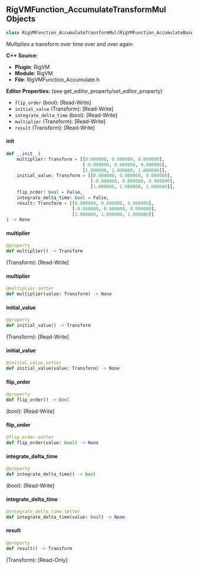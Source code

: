 ## RigVMFunction_AccumulateTransformMul Objects

```python
class RigVMFunction_AccumulateTransformMul(RigVMFunction_AccumulateBase)
```

Multiplies a transform over time over and over again

**C++ Source:**

- **Plugin**: RigVM
- **Module**: RigVM
- **File**: RigVMFunction_Accumulate.h

**Editor Properties:** (see get_editor_property/set_editor_property)

- ``flip_order`` (bool):  [Read-Write]
- ``initial_value`` (Transform):  [Read-Write]
- ``integrate_delta_time`` (bool):  [Read-Write]
- ``multiplier`` (Transform):  [Read-Write]
- ``result`` (Transform):  [Read-Write]

<a id="unreal.RigVMFunction_AccumulateTransformMul.__init__"></a>

#### __init__

```python
def __init__(
    multiplier: Transform = [[0.000000, 0.000000, 0.000000],
                             [-0.000000, 0.000000, 0.000000],
                             [1.000000, 1.000000, 1.000000]],
    initial_value: Transform = [[0.000000, 0.000000, 0.000000],
                                [-0.000000, 0.000000, 0.000000],
                                [1.000000, 1.000000, 1.000000]],
    flip_order: bool = False,
    integrate_delta_time: bool = False,
    result: Transform = [[0.000000, 0.000000, 0.000000],
                         [-0.000000, 0.000000, 0.000000],
                         [1.000000, 1.000000, 1.000000]]
) -> None
```

<a id="unreal.RigVMFunction_AccumulateTransformMul.multiplier"></a>

#### multiplier

```python
@property
def multiplier() -> Transform
```

(Transform):  [Read-Write]

<a id="unreal.RigVMFunction_AccumulateTransformMul.multiplier"></a>

#### multiplier

```python
@multiplier.setter
def multiplier(value: Transform) -> None
```

<a id="unreal.RigVMFunction_AccumulateTransformMul.initial_value"></a>

#### initial_value

```python
@property
def initial_value() -> Transform
```

(Transform):  [Read-Write]

<a id="unreal.RigVMFunction_AccumulateTransformMul.initial_value"></a>

#### initial_value

```python
@initial_value.setter
def initial_value(value: Transform) -> None
```

<a id="unreal.RigVMFunction_AccumulateTransformMul.flip_order"></a>

#### flip_order

```python
@property
def flip_order() -> bool
```

(bool):  [Read-Write]

<a id="unreal.RigVMFunction_AccumulateTransformMul.flip_order"></a>

#### flip_order

```python
@flip_order.setter
def flip_order(value: bool) -> None
```

<a id="unreal.RigVMFunction_AccumulateTransformMul.integrate_delta_time"></a>

#### integrate_delta_time

```python
@property
def integrate_delta_time() -> bool
```

(bool):  [Read-Write]

<a id="unreal.RigVMFunction_AccumulateTransformMul.integrate_delta_time"></a>

#### integrate_delta_time

```python
@integrate_delta_time.setter
def integrate_delta_time(value: bool) -> None
```

<a id="unreal.RigVMFunction_AccumulateTransformMul.result"></a>

#### result

```python
@property
def result() -> Transform
```

(Transform):  [Read-Only]

<a id="unreal.RigUnit_AccumulateTransformMul"></a>